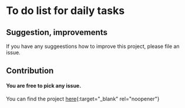 # To do list for daily tasks

## Suggestion, improvements

If you have any suggeestions how to improve this project, please file an issue.

## Contribution

#### You are free to pick any issue.

You can find the project [here](https://mnosov622.github.io/todo-list/){:target="_blank" rel="noopener"}
